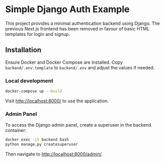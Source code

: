 # Simple Django Auth Example

This project provides a minimal authentication backend using Django. The previous Next.js frontend has been removed in favour of basic HTML templates for login and signup.

## Installation

Ensure Docker and Docker Compose are installed. Copy `backend/.env.template` to `backend/.env` and adjust the values if needed.

### Local development

```bash
docker-compose up --build
```

Visit [http://localhost:8000/](http://localhost:8000/) to use the application.

### Admin Panel

To access the Django admin panel, create a superuser in the backend container:

```bash
docker exec -it backend bash
python manage.py createsuperuser
```

Then navigate to [http://localhost:8000/admin/](http://localhost:8000/admin/).
